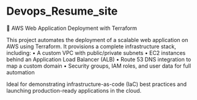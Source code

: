 # Devops_Resume_site

🚀 AWS Web Application Deployment with Terraform

This project automates the deployment of a scalable web application on AWS using Terraform. It provisions a complete infrastructure stack, including:
	•	A custom VPC with public/private subnets
	•	EC2 instances behind an Application Load Balancer (ALB)
	•	Route 53 DNS integration to map a custom domain
	•	Security groups, IAM roles, and user data for full automation

Ideal for demonstrating infrastructure-as-code (IaC) best practices and launching production-ready applications in the cloud.

